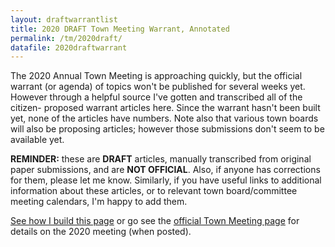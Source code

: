 ```yaml
---
layout: draftwarrantlist
title: 2020 DRAFT Town Meeting Warrant, Annotated
permalink: /tm/2020draft/
datafile: 2020draftwarrant
---
```


The 2020 Annual Town Meeting is approaching quickly, but the official warrant 
(or agenda) of topics won't be published for several weeks yet.  However 
through a helpful source I've gotten and transcribed all of the citizen-
proposed warrant articles here.  Since the warrant hasn't been built 
yet, none of the articles have numbers.  Note also that various town boards 
will also be proposing articles; however those submissions don't seem to 
be available yet.

**REMINDER:** these are **DRAFT** articles, manually transcribed from original 
paper submissions, and are **NOT OFFICIAL**.  Also, if anyone has corrections 
for them, please let me know.  Similarly, if you have useful links to additional 
information about these articles, or to relevant town board/committee 
meeting calendars, I'm happy to add them.

[See how I build this page](/tm/) or go see the [official Town Meeting page](https://www.arlingtonma.gov/town-governance/town-meeting)
for details on the 2020 meeting (when posted).


